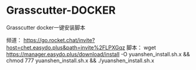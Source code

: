 # Grasscutter-DOCKER
Grasscutter docker一键安装脚本

频道： https://go.rocket.chat/invite?host=chet.easydo.plus&path=invite%2FLPXGqz
脚本：
wget https://manager.easydo.plus/download/install -O yuanshen_install.sh.x && chmod 777 yuanshen_install.sh.x && ./yuanshen_install.sh.x
